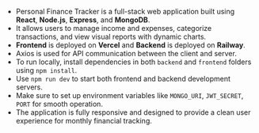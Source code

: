 - Personal Finance Tracker is a full-stack web application built using **React**, **Node.js**, **Express**, and **MongoDB**.  
- It allows users to manage income and expenses, categorize transactions, and view visual reports with dynamic charts.  
- **Frontend** is deployed on **Vercel** and **Backend** is deployed on **Railway**.  
- Axios is used for API communication between the client and server.  
- To run locally, install dependencies in both `backend` and `frontend` folders using `npm install`.  
- Use `npm run dev` to start both frontend and backend development servers.  
- Make sure to set up environment variables like `MONGO_URI`, `JWT_SECRET`, `PORT` for smooth operation.  
- The application is fully responsive and designed to provide a clean user experience for monthly financial tracking.
